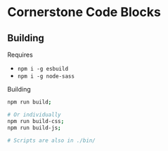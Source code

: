 # Cornerstone Code Blocks

## Building

Requires

- `npm i -g esbuild`
- `npm i -g node-sass`

Building

```sh
npm run build;

# Or individually
npm run build-css;
npm run build-js;

# Scripts are also in ./bin/
```
